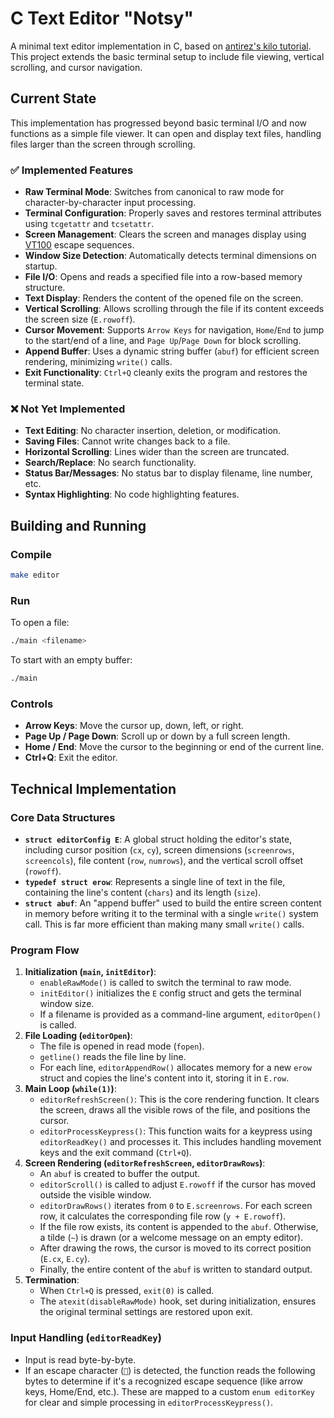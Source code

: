 # C Text Editor "Notsy"

A minimal text editor implementation in C, based on [antirez's kilo tutorial](http://antirez.com/news/108). This project extends the basic terminal setup to include file viewing, vertical scrolling, and cursor navigation.

## Current State

This implementation has progressed beyond basic terminal I/O and now functions as a simple file viewer. It can open and display text files, handling files larger than the screen through scrolling.

### ✅ Implemented Features

- **Raw Terminal Mode**: Switches from canonical to raw mode for character-by-character input processing.
- **Terminal Configuration**: Properly saves and restores terminal attributes using `tcgetattr` and `tcsetattr`.
- **Screen Management**: Clears the screen and manages display using [VT100](https://vt100.net/docs/vt100-ug/chapter3.html) escape sequences.
- **Window Size Detection**: Automatically detects terminal dimensions on startup.
- **File I/O**: Opens and reads a specified file into a row-based memory structure.
- **Text Display**: Renders the content of the opened file on the screen.
- **Vertical Scrolling**: Allows scrolling through the file if its content exceeds the screen size (`E.rowoff`).
- **Cursor Movement**: Supports `Arrow Keys` for navigation, `Home`/`End` to jump to the start/end of a line, and `Page Up`/`Page Down` for block scrolling.
- **Append Buffer**: Uses a dynamic string buffer (`abuf`) for efficient screen rendering, minimizing `write()` calls.
- **Exit Functionality**: `Ctrl+Q` cleanly exits the program and restores the terminal state.

### ❌ Not Yet Implemented

- **Text Editing**: No character insertion, deletion, or modification.
- **Saving Files**: Cannot write changes back to a file.
- **Horizontal Scrolling**: Lines wider than the screen are truncated.
- **Search/Replace**: No search functionality.
- **Status Bar/Messages**: No status bar to display filename, line number, etc.
- **Syntax Highlighting**: No code highlighting features.

## Building and Running

### Compile
```sh
make editor
```

### Run
To open a file:
```sh
./main <filename>
```
To start with an empty buffer:
```sh
./main
```

### Controls
- **Arrow Keys**: Move the cursor up, down, left, or right.
- **Page Up / Page Down**: Scroll up or down by a full screen length.
- **Home / End**: Move the cursor to the beginning or end of the current line.
- **Ctrl+Q**: Exit the editor.

## Technical Implementation

### Core Data Structures
- **`struct editorConfig E`**: A global struct holding the editor's state, including cursor position (`cx`, `cy`), screen dimensions (`screenrows`, `screencols`), file content (`row`, `numrows`), and the vertical scroll offset (`rowoff`).
- **`typedef struct erow`**: Represents a single line of text in the file, containing the line's content (`chars`) and its length (`size`).
- **`struct abuf`**: An "append buffer" used to build the entire screen content in memory before writing it to the terminal with a single `write()` system call. This is far more efficient than making many small `write()` calls.

### Program Flow
1.  **Initialization (`main`, `initEditor`)**:
    - `enableRawMode()` is called to switch the terminal to raw mode.
    - `initEditor()` initializes the `E` config struct and gets the terminal window size.
    - If a filename is provided as a command-line argument, `editorOpen()` is called.
2.  **File Loading (`editorOpen`)**:
    - The file is opened in read mode (`fopen`).
    - `getline()` reads the file line by line.
    - For each line, `editorAppendRow()` allocates memory for a new `erow` struct and copies the line's content into it, storing it in `E.row`.
3.  **Main Loop (`while(1)`)**:
    - `editorRefreshScreen()`: This is the core rendering function. It clears the screen, draws all the visible rows of the file, and positions the cursor.
    - `editorProcessKeypress()`: This function waits for a keypress using `editorReadKey()` and processes it. This includes handling movement keys and the exit command (`Ctrl+Q`).
4.  **Screen Rendering (`editorRefreshScreen`, `editorDrawRows`)**:
    - An `abuf` is created to buffer the output.
    - `editorScroll()` is called to adjust `E.rowoff` if the cursor has moved outside the visible window.
    - `editorDrawRows()` iterates from `0` to `E.screenrows`. For each screen row, it calculates the corresponding file row (`y + E.rowoff`).
    - If the file row exists, its content is appended to the `abuf`. Otherwise, a tilde (`~`) is drawn (or a welcome message on an empty editor).
    - After drawing the rows, the cursor is moved to its correct position (`E.cx`, `E.cy`).
    - Finally, the entire content of the `abuf` is written to standard output.
5.  **Termination**:
    - When `Ctrl+Q` is pressed, `exit(0)` is called.
    - The `atexit(disableRawMode)` hook, set during initialization, ensures the original terminal settings are restored upon exit.

### Input Handling (`editorReadKey`)
- Input is read byte-by-byte.
- If an escape character (``) is detected, the function reads the following bytes to determine if it's a recognized escape sequence (like arrow keys, Home/End, etc.). These are mapped to a custom `enum editorKey` for clear and simple processing in `editorProcessKeypress()`.